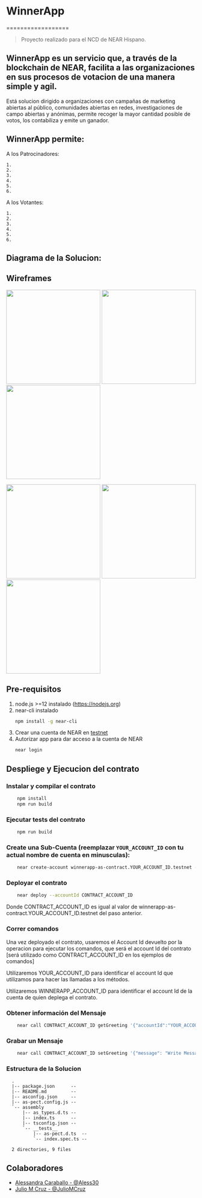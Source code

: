 # WinnerApp
==================
> Proyecto realizado para el NCD de NEAR Hispano.
## WinnerApp es un servicio que, a través de la blockchain de NEAR, facilita a las organizaciones en sus procesos de votacion de una manera simple y agil.

Está solucion dirigido a organizaciones con campañas de marketing abiertas al público, comunidades abiertas en redes, investigaciones de campo abiertas y anónimas, permite recoger la mayor cantidad posible de votos, los contabiliza y emite un ganador.

## WinnerApp permite:

A los Patrocinadores:

    1. 
    2. 
    3. 
    4. 
    5. 
    6. 

A los Votantes:

    1. 
    2. 
    3. 
    4. 
    5. 
    6. 

## Diagrama de la Solucion:

<!-- ![Alt text](/Documentos/doc_v3.jpg?raw=true "Title")-->

## Wireframes

<p float="left">
  <a href="/Documents/Wireframes/Inicio.png" target="_blank"><img src="/Documents/Wireframes/Inicio.png" width="250" /></a>
  <img src="/Documents/Wireframes/Busqueda_Votacion.png" width="250" />
  <img src="/Documents/Wireframes/Dashboard.png" width="250" />
</p>

<p float="left">
  <img src="/Documents/Wireframes/Crear_Votacion.png" width="250" />
  <img src="/Documents/Wireframes/Participar_en_Votacion.png" width="250" />
  <img src="/Documents/Wireframes/Reportes.png" width="250" />
</p>


## Pre-requisitos

1. node.js >=12 instalado (https://nodejs.org)  
2. near-cli instalado
    ```bash
    npm install -g near-cli
    ```
3. Crear una cuenta de NEAR en [testnet](https://docs.near.org/docs/develop/basics/create-account#creating-a-testnet-account)   
4. Autorizar app para dar acceso a la cuenta de NEAR
    ```bash
    near login


## Despliege y Ejecucion del contrato

### Instalar y compilar el contrato
```bash
    npm install
    npm run build
```

### Ejecutar tests del contrato
```bash
    npm run build
```

### Create una Sub-Cuenta (reemplazar `YOUR_ACCOUNT_ID` con tu actual nombre de cuenta en minusculas):
```bash
    near create-account winnerapp-as-contract.YOUR_ACCOUNT_ID.testnet --masterAccount YOUR_ACCOUNT_ID.testnet
```

### Deployar el contrato
```bash
    near deploy --accountId CONTRACT_ACCOUNT_ID
```
Donde CONTRACT_ACCOUNT_ID es igual al valor de  winnerapp-as-contract.YOUR_ACCOUNT_ID.testnet del paso anterior.


### Correr comandos
Una vez deployado el contrato, usaremos el Account Id devuelto por la operacion para ejecutar los comandos, que será el account 
Id del contrato [será utilizado como CONTRACT_ACCOUNT_ID en los ejemplos de comandos]

Utilizaremos YOUR_ACCOUNT_ID para identificar el account Id que utilizamos para hacer las llamadas a los métodos.

Utilizaremos WINNERAPP_ACCOUNT_ID para identificar el account Id de la cuenta de quien deplega el contrato.

### Obtener información del Mensaje
```bash
    near call CONTRACT_ACCOUNT_ID getGreeting '{"accountId":"YOUR_ACCOUNT_ID"}' --accountId YOUR_ACCOUNT_ID
```
### Grabar un Mensaje
```bash
    near call CONTRACT_ACCOUNT_ID setGreeting '{"message": "Write Message Here"}' --accountId YOUR_ACCOUNT_ID
```

### Estructura de la Solucion 
```
  .
  |-- package.json      -- 
  |-- README.md         -- 
  |-- asconfig.json     -- 
  |-- as-pect.config.js --
  `-- assembly           
      |-- as_types.d.ts -- 
      |-- index.ts      -- 
      |-- tsconfig.json -- 
      `-- __tests__     
          |-- as-pect.d.ts  -- 
          `-- index.spec.ts -- 

  2 directories, 9 files
```
## Colaboradores
- [Alessandra Caraballo - @Aless30](https://github.com/Aless30)
- [Julio M Cruz - @JulioMCruz](https://github.com/JulioMCruz)